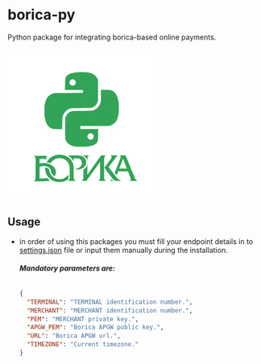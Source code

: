 # borica-py

Python package for integrating borica-based online payments.

![borica-py](/docs/img/logo.jpg)

## Usage
   - in order of using this packages you must fill your endpoint details 
     in to [settings.json](settings.json) file or input them manually during the installation.
     
     ###### ***Mandatory parameters are:***
     ```json
     {
       "TERMINAL": "TERMINAL identification number.",
       "MERCHANT": "MERCHANT identification number.",
       "PEM": "MERCHANT private key.",
       "APGW_PEM": "Borica APGW public key.",
       "URL": "Borica APGW url.",
       "TIMEZONE": "Current timezone."
     }
     ```